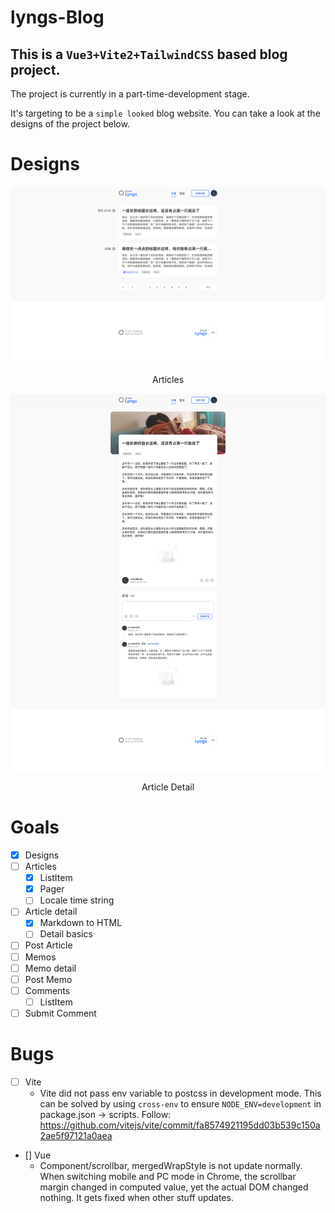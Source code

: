 
# lyngs-Blog

## This is a `Vue3+Vite2+TailwindCSS` based blog project.

The project is currently in a part-time-development stage.

It's targeting to be a `simple looked` blog website.
You can take a look at the designs of the project below.

# Designs
![articles](documentation/images/articles.png "Articles")
<p style="text-align: center;">Articles</p>

![article-detail](documentation/images/article-detail.png "Article Detail")
<p style="text-align: center;">Article Detail</p>

# Goals
- [x] Designs
- [ ] Articles
  - [x] ListItem
  - [x] Pager
  - [ ] Locale time string 
- [ ] Article detail
  - [x] Markdown to HTML
  - [ ] Detail basics
- [ ] Post Article
- [ ] Memos
- [ ] Memo detail
- [ ] Post Memo
- [ ] Comments
  - [ ] ListItem
- [ ] Submit Comment

# Bugs

- [ ] Vite
  - Vite did not pass env variable to postcss in development mode.
    This can be solved by using `cross-env` to ensure `NODE_ENV=development` in package.json -> scripts.
    Follow: https://github.com/vitejs/vite/commit/fa8574921195dd03b539c150a2ae5f97121a0aea
- [] Vue  
  - Component/scrollbar, mergedWrapStyle is not update normally.
    When switching mobile and PC mode in Chrome, the scrollbar margin changed in computed value, yet the actual DOM changed nothing.
    It gets fixed when other stuff updates.
